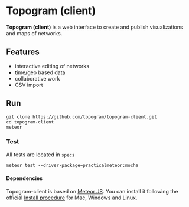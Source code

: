 # Topogram (client)

**Topogram (client)** is a web interface to create and publish visualizations and maps of networks.

## Features

* interactive editing of networks
* time/geo based data
* collaborative work
* CSV import

## Run

    git clone https://github.com/topogram/topogram-client.git
    cd topogram-client
    meteor

### Test

All tests are located in ```specs```

    meteor test --driver-package=practicalmeteor:mocha

#### Dependencies

Topogram-client is based on [Meteor JS](https://www.meteor.com/). You can install it following the official [Install procedure](https://www.meteor.com/install) for Mac, Windows and Linux.
